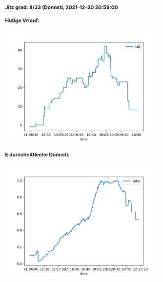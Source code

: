 ### Jitz grad: 8/33 (Donnsti, 2021-12-30 20:59:00

### Hütige Vrlouf:
![Graph](Today.png)

### E durschnittleche Donnsti:
![Graph](Donnsti.png)